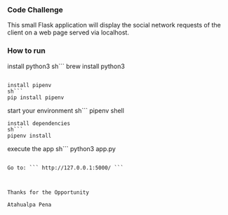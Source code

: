 ### Code Challenge

This small Flask application will display the social network requests of the client on a web page served via localhost.

### How to run

install python3
sh```
brew install python3

````

install pipenv
sh```
pip install pipenv
````

start your environment
sh```
pipenv shell

````
install dependencies
sh```
pipenv install
````

execute the app
sh```
python3 app.py

````

Go to: ``` http://127.0.0.1:5000/ ```



Thanks for the Opportunity

Atahualpa Pena
````
